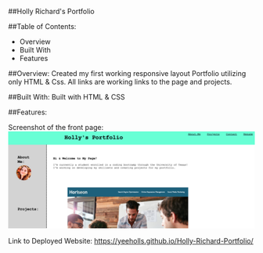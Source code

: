 ##Holly Richard's Portfolio

##Table of Contents:
- Overview
- Built With
- Features


##Overview:
    Created my first working responsive layout Portfolio utilizing only HTML & Css.
    All links are working links to the page and projects.


##Built With:
    Built with HTML & CSS

##Features:

  Screenshot of the front page:
    ![Photo of the Front Page of Holly's Portfolio](./Assets/Screenshot%202023-09-28%20at%2011.25.25%20PM.png)

  Link to Deployed Website:
    https://yeeholls.github.io/Holly-Richard-Portfolio/
